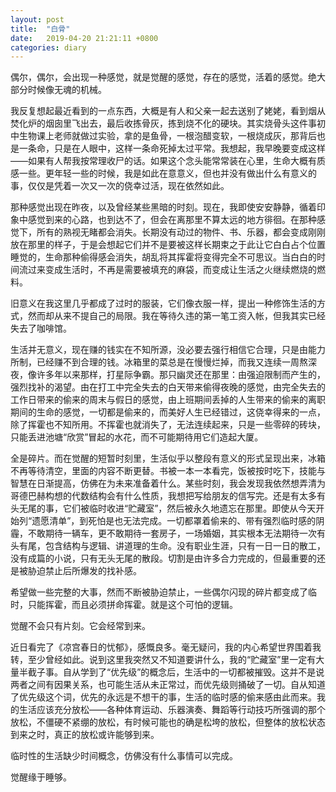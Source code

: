 ```yaml
---
layout: post
title:  "白骨"
date:   2019-04-20 21:21:11 +0800
categories: diary
---
```


偶尔，偶尔，会出现一种感觉，就是觉醒的感觉，存在的感觉，活着的感觉。绝大部分时候像无魂的机械。

我反复想起最近看到的一点东西，大概是有人和父亲一起去送别了姥姥，看到烟从焚化炉的烟囱里飞出去，最后收拣骨灰，拣到烧不化的硬块。其实烧骨头这件事初中生物课上老师就做过实验，拿的是鱼骨，一根泡醋变软，一根烧成灰，那背后也是一条命，只是在人眼中，这样一条命死掉太过平常。我想起，我早晚要变成这样——如果有人帮我按常理收尸的话。如果这个念头能常常装在心里，生命大概有质感一些。更年轻一些的时候，我是如此在意意义，但也并没有做出什么有意义的事，仅仅是凭着一次又一次的侥幸过活，现在依然如此。

那种感觉出现在昨夜，以及曾经某些黑暗的时刻。现在，我即使安安静静，循着印象中感觉到来的心路，也到达不了，但会在离那里不算太远的地方徘徊。在那种感觉下，所有的熟视无睹都会消失。长期没有动过的物件、书、乐器，都会变成刚刚放在那里的样子，于是会想起它们并不是要被这样长期束之于此让它白白占个位置睡觉的，生命那种偷得感会消失，胡乱将其挥霍将变得完全不可思议。当白白的时间流过来变成生活时，不再是需要被填充的麻袋，而变成让生活之火继续燃烧的燃料。

旧意义在我这里几乎都成了过时的服装，它们像衣服一样，提出一种修饰生活的方式，然而却从来不提自己的局限。我在等待久违的第一笔工资入帐，但我其实已经失去了咖啡馆。

生活并无意义，现在赚的钱实在不知所源，没必要去强行相信它合理，只是由能力所制，已经赚不到合理的钱。冰箱里的菜总是在慢慢烂掉，而我又连续一周熬深夜，像许多年以来那样，打星际争霸。那只幽灵还在那里：由强迫限制而产生的，强烈找补的渴望。由在打工中完全失去的白天带来偷得夜晚的感觉，由完全失去的工作日带来的偷来的周末与假日的感觉，由上班期间丢掉的人生带来的偷来的离职期间的生命的感觉，一切都是偷来的，而美好人生已经错过，这侥幸得来的一点，除了挥霍也不知所用。不挥霍也就消失了，无法连续起来，只是一些零碎的砖块，只能丢进池塘“欣赏”冒起的水花，而不可能期待用它们造起大厦。

全是碎片。而在觉醒的短暂时刻里，生活似乎以整段有意义的形式呈现出来，冰箱不再等待清空，里面的内容不断更替。书被一本一本看完，饭被按时吃下，技能与智慧在日渐提高，仿佛在为未来准备着什么。某些时刻，我会发现我依然想弄清为哥德巴赫构想的代数结构会有什么性质，我想把写给朋友的信写完。还是有太多有头无尾的事，它们被临时收进“贮藏室”，然后被永久地遗忘在那里。即使从今天开始列“遗愿清单”，到死怕是也无法完成。一切都罩着偷来的、带有强烈临时感的阴霾，不敢期待一辆车，更不敢期待一套房子，一场婚姻，其实根本无法期待一次有头有尾，包含结构与逻辑、讲道理的生命。没有职业生涯，只有一日一日的散工，没有成篇的小说，只有无头无尾的散段。切割是由许多合力完成的，但最重要的还是被胁迫禁止后所爆发的找补感。

希望做一些完整的大事，然而不断被胁迫禁止，一些偶尔闪现的碎片都变成了临时，只能挥霍，而且必须拼命挥霍。就是这个可怕的逻辑。

觉醒不会只有片刻。它会经常到来。

近日看完了《凉宫春日的忧郁》，感慨良多。毫无疑问，我的内心希望世界围着我转，至少曾经如此。说到这里我突然又不知道要讲什么，我的“贮藏室”里一定有大量半截子事。自从学到了“优先级”的概念后，生活中的一切都被摧毁。这并不是说两者之间有因果关系，也可能生活从未正常过，而优先级则捅破了一切。自从知道了优先级这个词，优先的永远是不想干的事，生活的临时感的偷来感由此而来。我的生活应该充分放松——各种体育运动、乐器演奏、舞蹈等行动技巧所强调的那个放松，不僵硬不紧绷的放松，有时候可能也的确是松垮的放松，但整体的放松状态到来之时，真正的放松或许能够到来。

临时性的生活缺少时间概念，仿佛没有什么事情可以完成。

觉醒缘于睡够。
